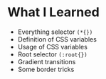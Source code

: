 # What I Learned
- Everything selector `(*{})`
- Definition of CSS variables
- Usage of CSS variables
- Root selector `(:root{})`
- Gradient transitions
- Some border tricks